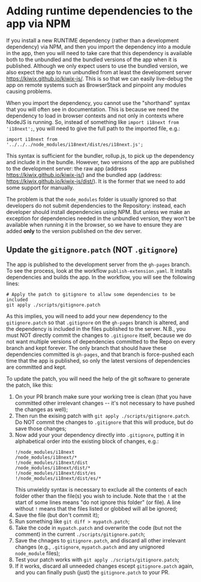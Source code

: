 # Adding runtime dependencies to the app via NPM

If you install a new RUNTIME dependency (rather than a development dependency) via NPM, and then you import the dependency into a module in the app, then you will need to take care that this dependency is available both to the unbundled and the bundled versions of the app when it is published. Although we only expect users to use the bundled version, we also expect the app to run unbundled from at least the development server https://kiwix.github.io/kiwix-js/. This is so that we can easily live-debug the app on remote systems such as BrowserStack and pinpoint any modules causing problems.

When you import the dependency, you cannot use the "shorthand" syntax that you will often see in documentation. This is because we need the dependency to load in browser contexts and not only in contexts where NodeJS is running. So, instead of something like `import i18next from 'i18next';`, you will need to give the full path to the imported file, e.g.:

`import i18next from '../../../node_modules/i18next/dist/es/i18next.js';`

This syntax is sufficient for the bundler, rollup.js, to pick up the dependency and include it in the bundle. However, two versions of the app are published to the development server: the raw app (address https://kiwix.github.io/kiwix-js/) and the bundled app (address: https://kiwix.github.io/kiwix-js/dist/). It is the former that we need to add some support for manually.

The problem is that the `node_modules` folder is usually ignored so that developers do not submit dependencies to the Repository: instead, each developer should install dependencies using NPM. But unless we make an exception for dependencies needed in the unbundled version, they won't be available when running it in the browser, so we have to ensure they are added **only** to the version published on the dev server.

## Update the `gitignore.patch` (NOT `.gitignore`)

The app is published to the development server from the `gh-pages` branch. To see the process, look at the workflow `publish-extension.yaml`. It installs dependencies and builds the app. In the workflow, you will see the following lines:

```
# Apply the patch to gitignore to allow some dependencies to be included
git apply ./scripts/gitignore.patch
```

As this implies, you will need to add your new dependency to the `gitignore.patch` so that `.gitignore` on the `gh-pages` branch is altered, and the dependency is included in the files published to the server. N.B., you must NOT directly commit the changes to `.gitignore` itself, because we do not want multiple versions of dependencies committed to the Repo on every branch and kept forever. The only branch that should have these dependencies committed is `gh-pages`, and that branch is force-pushed each time that the app is published, so only the latest versions of dependencies are committed and kept.

To update the patch, you will need the help of the git software to generate the patch, like this:

1. On your PR branch make sure your working tree is clean (that you have committed other irrelevant changes -- it's not necessary to have pushed the changes as well);
2. Then run the exising patch with `git apply ./scripts/gitignore.patch`. Do NOT commit the changes to `.gitignore` that this will produce, but do save those changes;
3. Now add your your dependency directly into `.gitignore`, putting it in alphabetical order into the existing block of changes, e.g.:
   ```
   !/node_modules/i18next
   /node_modules/i18next/*
   !/node_modules/i18next/dist
   /node_modules/i18next/dist/*
   !/node_modules/i18next/dist/es
   !/node_modules/i18next/dist/es/*
   ```
   This unwieldy syntax is necessary to exclude all the contents of each folder other than the file(s) you wish to include. Note that the `!` at the start of some lines means "do not ignore this folder" (or file). A line without `!` means that the files listed or globbed will all be ignored;
4. Save the file (but don't commit it);
5. Run something like `git diff > mypatch.patch`;
6. Take the code in `mypatch.patch` and overwrite the code (but not the comment) in the current `./scripts/gitignore.patch`;
7. Save the chnages to `gitignore.patch`, and discard all other irrelevant changes (e.g., `.gitignore`, `mypatch.patch` and any unignored `node_module` files);
8. Test your patch works with `git apply ./scripts/gitignore.patch`;
9. If it works, discard all unneeded changes escept `gitignore.patch` again, and you can finally push (just) the `gitignore.patch` to your PR.
